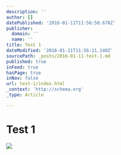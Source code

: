 ```yaml
---
description: ''
author: []
datePublished: '2016-01-11T11:56:50.678Z'
publisher:
  domain: ''
  name: ''
title: Test 1
dateModified: '2016-01-11T11:56:11.140Z'
sourcePath: _posts/2016-01-11-test-1.md
published: true
inFeed: true
hasPage: true
inNav: false
url: test-1/index.html
_context: 'http://schema.org'
_type: Article

---
```

# Test 1
![](https://the-grid-user-content.s3-us-west-2.amazonaws.com/82cf9cab-7c20-4ec5-845e-1bd7f1519023.png)